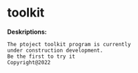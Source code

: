 # toolkit
<b>Deskriptions:</b>
```
The ptoject toolkit program is currently 
under construction development. 
Be the first to try it 
Copyright@2022 
```
